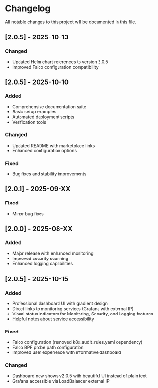 # Changelog

All notable changes to this project will be documented in this file.

## [2.0.5] - 2025-10-13
### Changed
- Updated Helm chart references to version 2.0.5
- Improved Falco configuration compatibility

## [2.0.5] - 2025-10-10

### Added
- Comprehensive documentation suite
- Basic setup examples
- Automated deployment scripts
- Verification tools

### Changed
- Updated README with marketplace links
- Enhanced configuration options

### Fixed
- Bug fixes and stability improvements

## [2.0.1] - 2025-09-XX

### Fixed
- Minor bug fixes

## [2.0.0] - 2025-08-XX

### Added
- Major release with enhanced monitoring
- Improved security scanning
- Enhanced logging capabilities

## [2.0.5] - 2025-10-15

### Added
- Professional dashboard UI with gradient design
- Direct links to monitoring services (Grafana with external IP)
- Visual status indicators for Monitoring, Security, and Logging features
- Helpful notes about service accessibility

### Fixed
- Falco configuration (removed k8s_audit_rules.yaml dependency)
- Falco BPF probe path configuration
- Improved user experience with informative dashboard

### Changed
- Dashboard now shows v2.0.5 with beautiful UI instead of plain text
- Grafana accessible via LoadBalancer external IP
